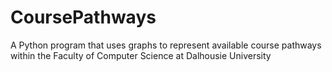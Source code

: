 # CoursePathways
A Python program that uses graphs to represent available course pathways within the Faculty of Computer Science at Dalhousie University
